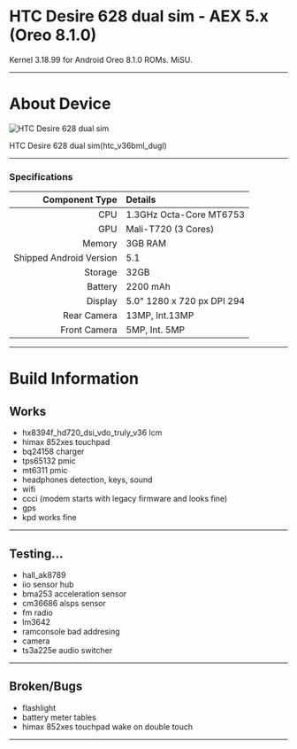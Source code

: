 # HTC Desire 628 dual sim - AEX 5.x (Oreo 8.1.0)

Kernel 3.18.99 for Android Oreo 8.1.0 ROMs. MiSU.

---
# About Device

![HTC Desire 628 dual sim](https://www.htc.com/managed-assets/shared/desktop/smartphones/htc-desire-628-dual-sim/pdp/Desire-628-DS-PDP-Desktop-Buy-Now.png "HTC Desire 628 dual sim")

HTC Desire 628 dual sim(htc_v36bml_dugl)

---
### Specifications

Component Type | Details
-------:|:-------------------------
CPU     | 1.3GHz Octa-Core MT6753
GPU     | Mali-T720 (3 Cores)
Memory  | 3GB RAM
Shipped Android Version | 5.1
Storage | 32GB
Battery | 2200 mAh
Display | 5.0" 1280 x 720 px DPI 294
Rear Camera | 13MP, Int.13MP
Front Camera | 5MP, Int. 5MP

---
# Build Information

## Works
 * hx8394f_hd720_dsi_vdo_truly_v36 lcm
 * himax 852xes touchpad
 * bq24158 charger
 * tps65132 pmic
 * mt6311 pmic
 * headphones detection, keys, sound
 * wifi
 * ccci (modem starts with legacy firmware and looks fine)
 * gps
 * kpd works fine

-------------
## Testing...
 * hall_ak8789
 * iio sensor hub
 * bma253 acceleration sensor 
 * cm36686 alsps sensor
 * fm radio
 * lm3642 
 * ramconsole bad addresing
 * camera
 * ts3a225e audio switcher

-------------
## Broken/Bugs
 * flashlight
 * battery meter tables
 * himax 852xes touchpad wake on double touch

-------------
